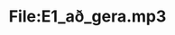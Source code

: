 ---
title: File:E1_að_gera.mp3
recording of: að gera
reading speed: slow
speaker: E
license: CC0
---